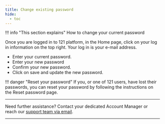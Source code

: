 ```yaml
---
title: Change existing password
hide:
  - toc
---
```


!!! info "This section explains"
    How to change your current password

Once you are logged in to 121 platform, in the Home page, click on your log in information on the top right. Your log in is your e-mail address.



- Enter your current password.​
- Enter your new password
- Confirm your new password.
- Click on save and update the new password.

!!! danger "Reset your password"
    If you, or one of 121 users, have lost their passwords, you can reset your password by following the instructions on the Reset password page.

___
Need further assistance? Contact your dedicated Account Manager or reach our [support team via email](mailto:support@121.global).
___
